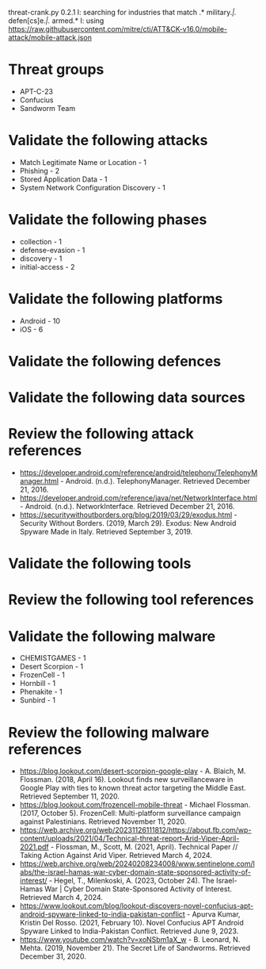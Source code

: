 threat-crank.py 0.2.1
I: searching for industries that match .* military.*|.* defen[cs]e.*|.* armed.*
I: using https://raw.githubusercontent.com/mitre/cti/ATT&CK-v16.0/mobile-attack/mobile-attack.json
# Threat groups

* APT-C-23
* Confucius
* Sandworm Team

# Validate the following attacks

* Match Legitimate Name or Location - 1
* Phishing - 2
* Stored Application Data - 1
* System Network Configuration Discovery - 1

# Validate the following phases

* collection - 1
* defense-evasion - 1
* discovery - 1
* initial-access - 2

# Validate the following platforms

* Android - 10
* iOS - 6

# Validate the following defences


# Validate the following data sources


# Review the following attack references

* https://developer.android.com/reference/android/telephony/TelephonyManager.html - Android. (n.d.). TelephonyManager. Retrieved December 21, 2016.
* https://developer.android.com/reference/java/net/NetworkInterface.html - Android. (n.d.). NetworkInterface. Retrieved December 21, 2016.
* https://securitywithoutborders.org/blog/2019/03/29/exodus.html - Security Without Borders. (2019, March 29). Exodus: New Android Spyware Made in Italy. Retrieved September 3, 2019.

# Validate the following tools


# Review the following tool references


# Validate the following malware

* CHEMISTGAMES - 1
* Desert Scorpion - 1
* FrozenCell - 1
* Hornbill - 1
* Phenakite - 1
* Sunbird - 1

# Review the following malware references

* https://blog.lookout.com/desert-scorpion-google-play - A. Blaich, M. Flossman. (2018, April 16). Lookout finds new surveillanceware in Google Play with ties to known threat actor targeting the Middle East. Retrieved September 11, 2020.
* https://blog.lookout.com/frozencell-mobile-threat - Michael Flossman. (2017, October 5). FrozenCell: Multi-platform surveillance campaign against Palestinians. Retrieved November 11, 2020.
* https://web.archive.org/web/20231126111812/https://about.fb.com/wp-content/uploads/2021/04/Technical-threat-report-Arid-Viper-April-2021.pdf - Flossman, M., Scott, M. (2021, April). Technical Paper // Taking Action Against Arid Viper. Retrieved March 4, 2024.
* https://web.archive.org/web/20240208234008/www.sentinelone.com/labs/the-israel-hamas-war-cyber-domain-state-sponsored-activity-of-interest/ - Hegel, T., Milenkoski, A. (2023, October 24). The Israel-Hamas War | Cyber Domain State-Sponsored Activity of Interest. Retrieved March 4, 2024.
* https://www.lookout.com/blog/lookout-discovers-novel-confucius-apt-android-spyware-linked-to-india-pakistan-conflict - Apurva Kumar, Kristin Del Rosso. (2021, February 10). Novel Confucius APT Android Spyware Linked to India-Pakistan Conflict. Retrieved June 9, 2023.
* https://www.youtube.com/watch?v=xoNSbm1aX_w - B. Leonard, N. Mehta. (2019, November 21). The Secret Life of Sandworms. Retrieved December 31, 2020.

